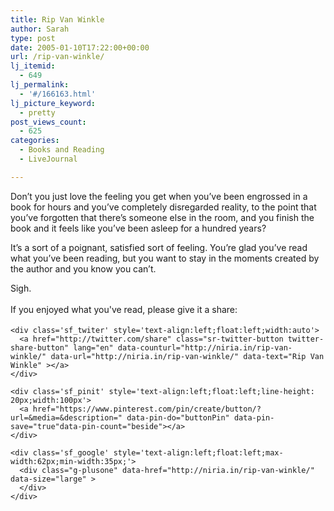 ```yaml
---
title: Rip Van Winkle
author: Sarah
type: post
date: 2005-01-10T17:22:00+00:00
url: /rip-van-winkle/
lj_itemid:
  - 649
lj_permalink:
  - '#/166163.html'
lj_picture_keyword:
  - pretty
post_views_count:
  - 625
categories:
  - Books and Reading
  - LiveJournal

---
```

<div id="fb-root">
</div>

Don&#8217;t you just love the feeling you get when you&#8217;ve been engrossed in a book for hours and you&#8217;ve completely disregarded reality, to the point that you&#8217;ve forgotten that there&#8217;s someone else in the room, and you finish the book and it feels like you&#8217;ve been asleep for a hundred years?
  
It&#8217;s a sort of a poignant, satisfied sort of feeling. You&#8217;re glad you&#8217;ve read what you&#8217;ve been reading, but you want to stay in the moments created by the author and you know you can&#8217;t.

Sigh.

<div class='sfsi_Sicons' style='width: 100%; display: inline-block; vertical-align: middle; text-align:left'>
  <div style='margin:0px 8px 0px 0px; line-height: 24px'>
    <span>If you enjoyed what you've read, please give it a share:</span>
  </div>
  
  <div class='sfsi_socialwpr'>
    <div class='sf_fb' style='text-align:left;width:125px'>
      <div class="fb-like" href="http://niria.in/rip-van-winkle/" width="180" send="false" showfaces="false"  action="like" data-share="true"data-layout="button_count" >
      </div>
    </div>
    
    <div class='sf_twiter' style='text-align:left;float:left;width:auto'>
      <a href="http://twitter.com/share" class="sr-twitter-button twitter-share-button" lang="en" data-counturl="http://niria.in/rip-van-winkle/" data-url="http://niria.in/rip-van-winkle/" data-text="Rip Van Winkle" ></a>
    </div>
    
    <div class='sf_pinit' style='text-align:left;float:left;line-height: 20px;width:100px'>
      <a href="https://www.pinterest.com/pin/create/button/?url=&media=&description=" data-pin-do="buttonPin" data-pin-save="true"data-pin-count="beside"></a>
    </div>
    
    <div class='sf_google' style='text-align:left;float:left;max-width:62px;min-width:35px;'>
      <div class="g-plusone" data-href="http://niria.in/rip-van-winkle/" data-size="large" >
      </div>
    </div>
  </div>
</div>